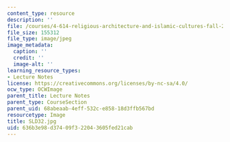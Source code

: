 ```yaml
---
content_type: resource
description: ''
file: /courses/4-614-religious-architecture-and-islamic-cultures-fall-2002/636b3e98d37409f322043605fed21cab_SLD32.jpg
file_size: 155312
file_type: image/jpeg
image_metadata:
  caption: ''
  credit: ''
  image-alt: ''
learning_resource_types:
- Lecture Notes
license: https://creativecommons.org/licenses/by-nc-sa/4.0/
ocw_type: OCWImage
parent_title: Lecture Notes
parent_type: CourseSection
parent_uid: 68abeaab-4eff-532c-e858-18d3ffb567bd
resourcetype: Image
title: SLD32.jpg
uid: 636b3e98-d374-09f3-2204-3605fed21cab
---
```

